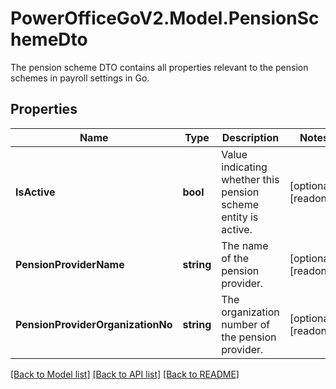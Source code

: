 # PowerOfficeGoV2.Model.PensionSchemeDto
The pension scheme DTO contains all properties relevant to the pension schemes in payroll settings in Go.

## Properties

Name | Type | Description | Notes
------------ | ------------- | ------------- | -------------
**IsActive** | **bool** | Value indicating whether this pension scheme entity is active. | [optional] [readonly] 
**PensionProviderName** | **string** | The name of the pension provider. | [optional] [readonly] 
**PensionProviderOrganizationNo** | **string** | The organization number of the pension provider. | [optional] [readonly] 

[[Back to Model list]](../../README.md#documentation-for-models) [[Back to API list]](../../README.md#documentation-for-api-endpoints) [[Back to README]](../../README.md)

